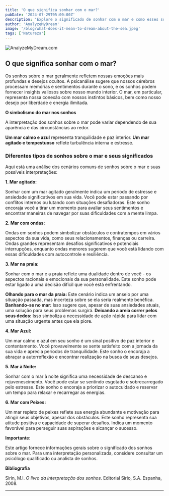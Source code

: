 ```yaml
---
title: 'O que significa sonhar com o mar?'
pubDate: '2024-07-29T05:00:00Z'
description: 'Explore o significado de sonhar com o mar e como esses sonhos podem refletir suas emoções e estado interior. Descubra o que representam o mar agitado, o mar azul e outros cenários.'
author: 'AnalyzeMyDream'
image: '/blog/what-does-it-mean-to-dream-about-the-sea.jpeg'
tags: ['Natureza']
---
```


![AnalyzeMyDream.com](/blog/what-does-it-mean-to-dream-about-the-sea.jpeg)

## O que significa sonhar com o mar?

Os sonhos sobre o mar geralmente refletem nossas emoções mais profundas e desejos ocultos. A psicanálise sugere que nossos cérebros processam memórias e sentimentos durante o sono, e os sonhos podem fornecer insights valiosos sobre nosso mundo interior. O mar, em particular, representa nossa conexão com nossos instintos básicos, bem como nosso desejo por liberdade e energia ilimitada.

**O simbolismo do mar nos sonhos**

A interpretação dos sonhos sobre o mar pode variar dependendo de sua aparência e das circunstâncias ao redor. 

**Um mar calmo e azul** representa tranquilidade e paz interior.
**Um mar agitado e tempestuoso** reflete turbulência interna e estresse.

### Diferentes tipos de sonhos sobre o mar e seus significados

Aqui está uma análise dos cenários comuns de sonhos sobre o mar e suas possíveis interpretações:

**1. Mar agitado:**

Sonhar com um mar agitado geralmente indica um período de estresse e ansiedade significativos em sua vida. Você pode estar passando por conflitos internos ou lutando com situações desafiadoras. Este sonho encoraja você a tirar um momento para avaliar seus sentimentos e encontrar maneiras de navegar por suas dificuldades com a mente limpa.

**2. Mar com ondas:**

Ondas em sonhos podem simbolizar obstáculos e contratempos em vários aspectos da sua vida, como seus relacionamentos, finanças ou carreira. Ondas grandes representam desafios significativos e potenciais interrupções, enquanto ondas menores sugerem que você está lidando com essas dificuldades com autocontrole e resiliência.

**3. Mar na praia:**

Sonhar com o mar e a praia reflete uma dualidade dentro de você - os aspectos racionais e emocionais da sua personalidade. Este sonho pode estar ligado a uma decisão difícil que você está enfrentando. 

**Olhando para o mar da praia:** Este cenário indica um anseio por uma situação passada, mas incerteza sobre se ela seria realmente benéfica. 
**Banhando-se no mar:** Isso sugere que, apesar de suas ansiedades atuais, uma solução para seus problemas surgirá.
**Deixando a areia correr pelos seus dedos:** Isso simboliza a necessidade de ação rápida para lidar com uma situação urgente antes que ela piore.

**4. Mar Azul:**

Um mar calmo e azul em seu sonho é um sinal positivo de paz interior e contentamento. Você provavelmente se sente satisfeito com a jornada da sua vida e aprecia períodos de tranquilidade. Este sonho o encoraja a abraçar a autorreflexão e encontrar realização na busca de seus desejos.

**5. Mar à Noite:**

Sonhar com o mar à noite significa uma necessidade de descanso e rejuvenescimento. Você pode estar se sentindo esgotado e sobrecarregado pelo estresse. Este sonho o encoraja a priorizar o autocuidado e reservar um tempo para relaxar e recarregar as energias. 

**6. Mar com Peixes:**

Um mar repleto de peixes reflete sua energia abundante e motivação para atingir seus objetivos, apesar dos obstáculos. Este sonho representa sua atitude positiva e capacidade de superar desafios. Indica um momento favorável para perseguir suas aspirações e alcançar o sucesso. 

**Importante:**

Este artigo fornece informações gerais sobre o significado dos sonhos sobre o mar. Para uma interpretação personalizada, considere consultar um psicólogo qualificado ou analista de sonhos.

**Bibliografia**

Sirin, M.I. *O livro da interpretação dos sonhos*. Editorial Sirio, S.A. Espanha, 2008.

---